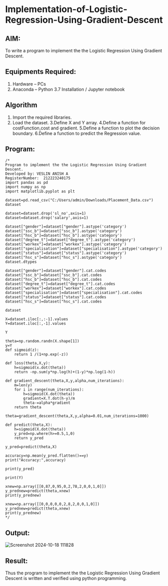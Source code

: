 # Implementation-of-Logistic-Regression-Using-Gradient-Descent

## AIM:
To write a program to implement the the Logistic Regression Using Gradient Descent.

## Equipments Required:
1. Hardware – PCs
2. Anaconda – Python 3.7 Installation / Jupyter notebook

## Algorithm
1. Import the required libraries.
2. Load the dataset.
3.Define X and Y array.
4.Define a function for costFunction,cost and gradient.
5.Define a function to plot the decision boundary.
6.Define a function to predict the Regression value.

## Program:
```
/*
Program to implement the the Logistic Regression Using Gradient Descent.
Developed by: VESLIN ANISH A
RegisterNumber:  212223240175
import pandas as pd
import numpy as np
import matplotlib.pyplot as plt

dataset=pd.read_csv("C:/Users/admin/Downloads/Placement_Data.csv")
dataset

dataset=dataset.drop('sl_no',axis=1)
dataset=dataset.drop('salary',axis=1)

dataset["gender"]=dataset["gender"].astype('category')
dataset["ssc_b"]=dataset["ssc_b"].astype('category')
dataset["hsc_b"]=dataset["hsc_b"].astype('category')
dataset["degree_t"]=dataset["degree_t"].astype('category')
dataset["workex"]=dataset["workex"].astype('category')
dataset["specialisation"]=dataset["specialisation"].astype('category')
dataset["status"]=dataset["status"].astype('category')
dataset["hsc_s"]=dataset["hsc_s"].astype('category')
dataset.dtypes

dataset["gender"]=dataset["gender"].cat.codes
dataset["ssc_b"]=dataset["ssc_b"].cat.codes
dataset["hsc_b"]=dataset["hsc_b"].cat.codes
dataset["degree_t"]=dataset["degree_t"].cat.codes
dataset["workex"]=dataset["workex"].cat.codes
dataset["specialisation"]=dataset["specialisation"].cat.codes
dataset["status"]=dataset["status"].cat.codes
dataset["hsc_s"]=dataset["hsc_s"].cat.codes

dataset

X=dataset.iloc[:,:-1].values
Y=dataset.iloc[:,-1].values

Y

theta=np.random.randn(X.shape[1])
y=Y
def sigmoid(z):
    return 1 /(1+np.exp(-z))

def loss(theta,X,y):
    h=sigmoid(x.dot(theta))
    return -np.sum(y*np.log(h)+(1-y)*np.log(1-h))

def gradient_descent(theta,X,y,alpha,num_iterations):
    m=len(y)
    for i in range(num_iterations):
        h=sigmoid(X.dot(theta))
        gradient=X.T.dot(h-y)/m
        theta-=alpha*gradient
    return theta

theta=gradient_descent(theta,X,y,alpha=0.01,num_iterations=1000)

def predict(theta,X):
    h=sigmoid(X.dot(theta))
    y_pred=np.where(h>=0.5,1,0)
    return y_pred 

y_pred=predict(theta,X)

accuracy=np.mean(y_pred.flatten()==y)
print("Accuracy:",accuracy)

print(y_pred)

print(Y)

xnew=np.array([[0,87,0,95,0,2,78,2,0,0,1,0]])
y_prednew=predict(theta,xnew)
print(y_prednew)

xnew=np.array([[0,0,0,0,0,2,8,2,0,0,1,0]])
y_prednew=predict(theta,xnew)
print(y_prednew)
*/
```

## Output:


![Screenshot 2024-10-18 111828](https://github.com/user-attachments/assets/5be05765-8d9c-4d97-bcaa-a40f5767e51d)

## Result:
Thus the program to implement the the Logistic Regression Using Gradient Descent is written and verified using python programming.

